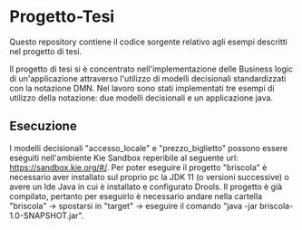 # Progetto-Tesi
Questo repository contiene il codice sorgente relativo agli esempi descritti nel progetto di tesi.

Il progetto di tesi si è concentrato nell'implementazione delle Business logic di un'applicazione attraverso l'utilizzo di modelli decisionali standardizzati con la notazione DMN.
Nel lavoro sono stati implementati tre esempi di utilizzo della notazione: due modelli decisionali e un applicazione java.

## Esecuzione
I modelli decisionali "accesso_locale" e "prezzo_biglietto" possono essere eseguiti nell'ambiente Kie Sandbox reperibile al seguente url: https://sandbox.kie.org/#/.
Per poter eseguire il progetto "briscola" è necessario aver installato sul proprio pc la JDK 11 (o versioni successive) o avere un Ide Java in cui è installato e configurato Drools. Il progetto è già compilato, pertanto per eseguirlo è necessario andare nella cartella "briscola" -> spostarsi in "target" -> eseguire il comando "java -jar briscola-1.0-SNAPSHOT.jar".
